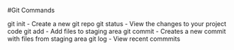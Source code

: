 #Git Commands


git init - Create a new  git repo
git status - View the changes to your project code
git add - Add files to staging area
git commit - Creates a new commit with files from staging area
git log - View recent commmits